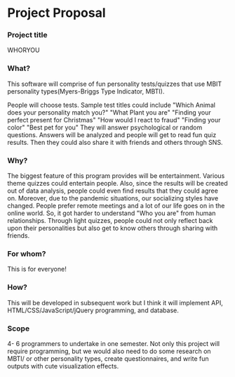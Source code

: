 # Project Proposal

### Project title
WHORYOU 

### What?
This software will comprise of fun personality tests/quizzes that use MBIT personality types(Myers-Briggs Type Indicator, MBTI).
 
People will choose tests. Sample test titles could include
   "Which Animal does your personality match you?"
   "What Plant you are"
   "Finding your perfect present for Christmas"
   "How would I react to fraud"
   "Finding your color"
   "Best pet for you"
They will answer psychological or random questions.
Answers will be analyzed and people will get to read fun quiz results.
Then they could also share it with friends and others through SNS.
 
### Why?
The biggest feature of this program provides will be entertainment. Various theme quizzes could entertain people. Also, since the results will be created out of data analysis, people could even find results that they could agree on.
Moreover, due to the pandemic situations, our socializing styles have changed. People prefer remote meetings and a lot of our life goes on in the online world. So, it got harder to understand "Who you are" from human relationships. Through light quizzes, people could not only reflect back upon their personalities but also get to know others through sharing with friends.
 
### For whom?
This is for everyone!

### How?
This will be developed in subsequent work but I think it will implement API, HTML/CSS/JavaScript/jQuery programming, and database.

### Scope
4- 6 programmers to undertake in one semester. Not only this project will require programming, but we would also need to do some research on MBTI/ or other personality types, create questionnaires, and write fun outputs with cute visualization effects.
 
 
 


